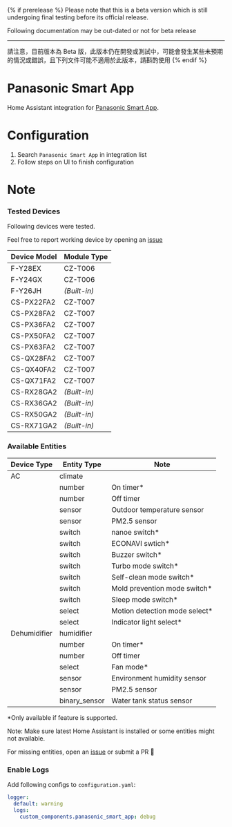 {% if prerelease %}
Please note that this is a beta version which is still undergoing final testing before its official release.

Following documentation may be out-dated or not for beta release

---

請注意，目前版本為 Beta 版，此版本仍在開發或測試中，可能會發生某些未預期的情況或錯誤，且下列文件可能不適用於此版本，請斟酌使用
{% endif %}

# Panasonic Smart App

Home Assistant integration for [Panasonic Smart App](https://play.google.com/store/apps/details?id=com.panasonic.smart&hl=zh_TW&gl=US).

# Configuration

1. Search `Panasonic Smart App` in integration list
2. Follow steps on UI to finish configuration

# Note

### Tested Devices

Following devices were tested.

Feel free to report working device by opening an [issue](https://github.com/osk2/panasonic_smart_app/issues)

| Device Model | Module Type  |
| ------------ | ------------ |
| F-Y28EX      | CZ-T006      |
| F-Y24GX      | CZ-T006      |
| F-Y26JH      | _(Built-in)_ |
| CS-PX22FA2   | CZ-T007      |
| CS-PX28FA2   | CZ-T007      |
| CS-PX36FA2   | CZ-T007      |
| CS-PX50FA2   | CZ-T007      |
| CS-PX63FA2   | CZ-T007      |
| CS-QX28FA2   | CZ-T007      |
| CS-QX40FA2   | CZ-T007      |
| CS-QX71FA2   | CZ-T007      |
| CS-RX28GA2   | _(Built-in)_ |
| CS-RX36GA2   | _(Built-in)_ |
| CS-RX50GA2   | _(Built-in)_ |
| CS-RX71GA2   | _(Built-in)_ |

### Available Entities

| Device Type  | Entity Type   | Note                           |
| ------------ | ------------- | ------------------------------ |
| AC           | climate       |                                |
|              | number        | On timer\*                     |
|              | number        | Off timer                      |
|              | sensor        | Outdoor temperature sensor     |
|              | sensor        | PM2.5 sensor                   |
|              | switch        | nanoe switch\*                 |
|              | switch        | ECONAVI swtich\*               |
|              | switch        | Buzzer switch\*                |
|              | switch        | Turbo mode switch\*            |
|              | switch        | Self-clean mode switch\*       |
|              | switch        | Mold prevention mode switch\*  |
|              | switch        | Sleep mode switch\*            |
|              | select        | Motion detection mode select\* |
|              | select        | Indicator light select\*       |
| Dehumidifier | humidifier    |                                |
|              | number        | On timer\*                     |
|              | number        | Off timer                      |
|              | select        | Fan mode\*                     |
|              | sensor        | Environment humidity sensor    |
|              | sensor        | PM2.5 sensor                   |
|              | binary_sensor | Water tank status sensor       |

\*Only available if feature is supported.

Note: Make sure latest Home Assistant is installed or some entities might not available.

For missing entities, open an [issue](https://github.com/osk2/panasonic_smart_app/issues) or submit a PR 💪

### Enable Logs

Add following configs to `configuration.yaml`:

```yaml
logger:
  default: warning
  logs:
    custom_components.panasonic_smart_app: debug
```
